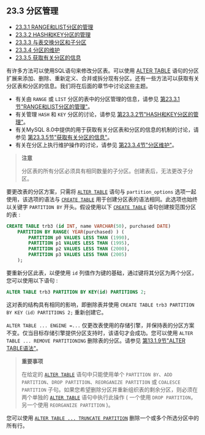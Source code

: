 ## 23.3 分区管理

- [23.3.1 RANGE和LIST分区的管理](https://dev.mysql.com/doc/refman/8.0/en/partitioning-management-range-list.html)
- [23.3.2 HASH和KEY分区的管理](https://dev.mysql.com/doc/refman/8.0/en/partitioning-management-hash-key.html)
- [23.3.3 与表交换分区和子分区](https://dev.mysql.com/doc/refman/8.0/en/partitioning-management-exchange.html)
- [23.3.4 分区的维护](https://dev.mysql.com/doc/refman/8.0/en/partitioning-maintenance.html)
- [23.3.5 获取有关分区的信息](https://dev.mysql.com/doc/refman/8.0/en/partitioning-info.html)

有许多方法可以使用SQL语句来修改分区表。可以使用 [ALTER TABLE](https://dev.mysql.com/doc/refman/8.0/en/alter-table-partition-operations.html) 语句的分区扩展来添加、删除、重新定义、合并或拆分现有分区。还有一些方法可以获取有关分区表和分区的信息。我们将在后面的章节中讨论这些主题。

- 有关由 `RANGE` 或 `LIST` 分区的表中的分区管理的信息，请参见 [第23.3.1节"RANGE和LIST分区的管理"](https://dev.mysql.com/doc/refman/8.0/en/partitioning-management-range-list.html)。
- 有关管理 `HASH` 和 `KEY` 分区的讨论，请参见 [第23.3.2节"HASH和KEY分区的管理"](https://dev.mysql.com/doc/refman/8.0/en/partitioning-management-hash-key.html)。
- 有关MySQL 8.0中提供的用于获取有关分区表和分区的信息的机制的讨论，请参见 [第23.3.5节"获取有关分区的信息"](https://dev.mysql.com/doc/refman/8.0/en/partitioning-info.html)。
- 有关在分区上执行维护操作的讨论，请参见 [第23.3.4节"分区维护"](https://dev.mysql.com/doc/refman/8.0/en/partitioning-maintenance.html)。

> **注意**
>
> 分区表的所有分区必须具有相同数量的子分区。创建表后，无法更改子分区。

要更改表的分区方案，只需将 [`ALTER TABLE`](https://dev.mysql.com/doc/refman/8.0/en/alter-table-partition-operations.html) 语句与 `partition_options` 选项一起使用，该选项的语法与 [`CREATE TABLE`](https://dev.mysql.com/doc/refman/8.0/en/alter-table-partition-operations.html) 用于创建分区表的语法相同。此选项也始终以关键字 `PARTITION BY` 开头。假设使用以下 [`CREATE TABLE`](https://dev.mysql.com/doc/refman/8.0/en/create-table.html) 语句创建按范围分区的表 :

```sql
CREATE TABLE trb3 (id INT, name VARCHAR(50), purchased DATE)
    PARTITION BY RANGE( YEAR(purchased) ) (
        PARTITION p0 VALUES LESS THAN (1990),
        PARTITION p1 VALUES LESS THAN (1995),
        PARTITION p2 VALUES LESS THAN (2000),
        PARTITION p3 VALUES LESS THAN (2005)
    );
```

要重新分区此表，以便使用 `id` 列值作为键的基础，通过键将其分区为两个分区，您可以使用以下语句 :

```sql
ALTER TABLE trb3 PARTITION BY KEY(id) PARTITIONS 2;
```

这对表的结构具有相同的影响，即删除表并使用 `CREATE TABLE trb3 PARTITION BY KEY（id）PARTITIONS 2;` 重新创建它。

`ALTER TABLE ... ENGINE =...` 仅更改表使用的存储引擎，并保持表的分区方案不变。仅当目标存储引擎提供分区支持时，该语句才会成功。您可以使用 `ALTER TABLE ... REMOVE PARTITIONING` 删除表的分区。请参见 [第13.1.9节"ALTER TABLE语法"](https://dev.mysql.com/doc/refman/8.0/en/alter-table.html)。

> **重要事项**
>
> 在给定的 [`ALTER TABLE`](https://dev.mysql.com/doc/refman/8.0/en/alter-table-partition-operations.html) 语句中只能使用单个 `PARTITION BY`、`ADD PARTITION`、`DROP PARTITION`、`REORGANIZE PARTITION` 或 `COALESCE PARTITION` 子句。如果您希望删除分区并重新组织表的剩余分区，则必须在两个单独的 [`ALTER TABLE`](https://dev.mysql.com/doc/refman/8.0/en/alter-table-partition-operations.html) 语句中执行此操作 ( 一个使用 `DROP PARTITION`，另一个使用 `REORGANIZE PARTITION` )。

您可以使用 [`ALTER TABLE ... TRUNCATE PARTITION`](https://dev.mysql.com/doc/refman/8.0/en/alter-table.html) 删除一个或多个所选分区中的所有行。